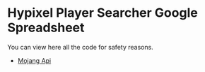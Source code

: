 # Hypixel Player Searcher Google Spreadsheet
You can view here all the code for safety reasons.

* [Mojang Api](https://github.com/SquerlInMyPants/Hypixel-Player-Searcher-Google-Spreadsheet/blob/main/mojang%20api.gs)
